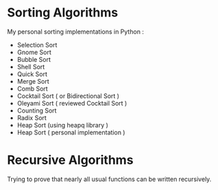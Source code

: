 # Sorting Algorithms

My personal sorting implementations in Python :

* Selection Sort
* Gnome Sort
* Bubble Sort 
* Shell Sort
* Quick Sort
* Merge Sort
* Comb Sort
* Cocktail Sort ( or Bidirectional Sort )
* Oleyami Sort ( reviewed Cocktail Sort )
* Counting Sort
* Radix Sort
* Heap Sort (using heapq library )
* Heap Sort ( personal implementation )

# Recursive Algorithms

Trying to prove that nearly all usual functions can be written recursively.
